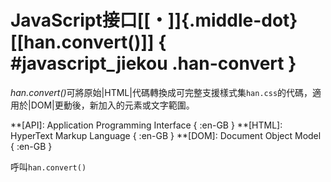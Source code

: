 
JavaScript接口[[・]]{.middle-dot}[[han.convert()]] { #javascript_jiekou .han-convert }
===

<dfn class="initial">han.convert()</dfn>可將原始|HTML|代碼轉換成可完整支援樣式集`han.css`的代碼，適用於|DOM|更動後，新加入的元素或文字範圍。

**[API]: Application Programming Interface { :en-GB }
**[HTML]: HyperText Markup Language { :en-GB }
**[DOM]: Document Object Model { :en-GB }



呼叫`han.convert()`



























